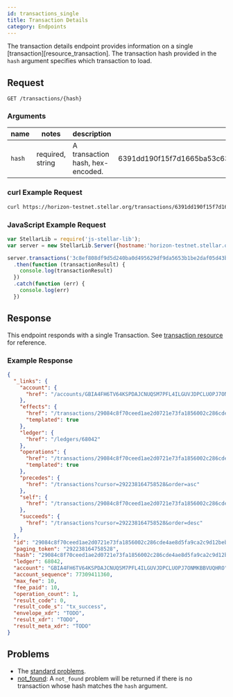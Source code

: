 ```yaml
---
id: transactions_single
title: Transaction Details
category: Endpoints
---
```


The transaction details endpoint provides information on a single [transaction][resource_transaction]. The transaction hash provided in the `hash` argument specifies which transaction to load.

## Request

```
GET /transactions/{hash}
```

### Arguments

|  name  |  notes  | description | example |
| ------ | ------- | ----------- | ------- |
| `hash` | required, string | A transaction hash, hex-encoded. | 6391dd190f15f7d1665ba53c63842e368f485651a53d8d852ed442a446d1c69a |

### curl Example Request

```sh
curl https://horizon-testnet.stellar.org/transactions/6391dd190f15f7d1665ba53c63842e368f485651a53d8d852ed442a446d1c69a
```

### JavaScript Example Request

```js
var StellarLib = require('js-stellar-lib');
var server = new StellarLib.Server({hostname:'horizon-testnet.stellar.org', secure:true, port:443});

server.transactions('3c8ef808df9d5d240ba0d495629df9da5653b1be2daf05d43b49c5bcbfe099bd')
  .then(function (transactionResult) {
    console.log(transactionResult)
  })
  .catch(function (err) {
    console.log(err)
  })
```

## Response

This endpoint responds with a single Transaction.  See [transaction resource][] for reference.

### Example Response

```json
{
  "_links": {
    "account": {
      "href": "/accounts/GBIA4FH6TV64KSPDAJCNUQSM7PFL4ILGUVJDPCLUOPJ7ONMKBBVUQHRO"
    },
    "effects": {
      "href": "/transactions/29084c8f70ceed1ae2d0721e73fa1856002c286cde4ae8d5fa9ca2c9d12bebc5/effects/{?cursor,limit,order}",
      "templated": true
    },
    "ledger": {
      "href": "/ledgers/68042"
    },
    "operations": {
      "href": "/transactions/29084c8f70ceed1ae2d0721e73fa1856002c286cde4ae8d5fa9ca2c9d12bebc5/operations/{?cursor,limit,order}",
      "templated": true
    },
    "precedes": {
      "href": "/transactions?cursor=292238164758528&order=asc"
    },
    "self": {
      "href": "/transactions/29084c8f70ceed1ae2d0721e73fa1856002c286cde4ae8d5fa9ca2c9d12bebc5"
    },
    "succeeds": {
      "href": "/transactions?cursor=292238164758528&order=desc"
    }
  },
  "id": "29084c8f70ceed1ae2d0721e73fa1856002c286cde4ae8d5fa9ca2c9d12bebc5",
  "paging_token": "292238164758528",
  "hash": "29084c8f70ceed1ae2d0721e73fa1856002c286cde4ae8d5fa9ca2c9d12bebc5",
  "ledger": 68042,
  "account": "GBIA4FH6TV64KSPDAJCNUQSM7PFL4ILGUVJDPCLUOPJ7ONMKBBVUQHRO",
  "account_sequence": 77309411360,
  "max_fee": 10,
  "fee_paid": 10,
  "operation_count": 1,
  "result_code": 0,
  "result_code_s": "tx_success",
  "envelope_xdr": "TODO",
  "result_xdr": "TODO",
  "result_meta_xdr": "TODO"
}
```

## Problems

- The [standard problems][].
- [not_found][]: A `not_found` problem will be returned if there is no transaction whose hash matches the `hash` argument.

[transaction resource]: ./resource/transaction.md
[not_found]: ../problem/not_found.md
[resources_transaction]: ./resources/transaction.md
[standard problems]: ../guide/problems.md#Standard_Problems
